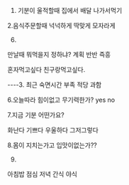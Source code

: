1. 기분이 울적할때
집에서 배달
 나가서먹기

2.음식주문할때
넉넉하게
딱맞게 
모자라게

6.
만날때 뭐먹을지 정하냐?
계획 반반 즉흥

혼자먹고싶다
친구랑먹고싶다.

----3.
최근 숙면시간
부족 적당 과함

6.오늘따라 힘이없고 무기력한가?
yes no

7.지금 기분 어떤가요?

화난다
기쁘다
우울하다
그저그렇다

8.몸이 지치는가고 입맛이없는가??

9.
아침밥 점심 저녁 간식 야식
